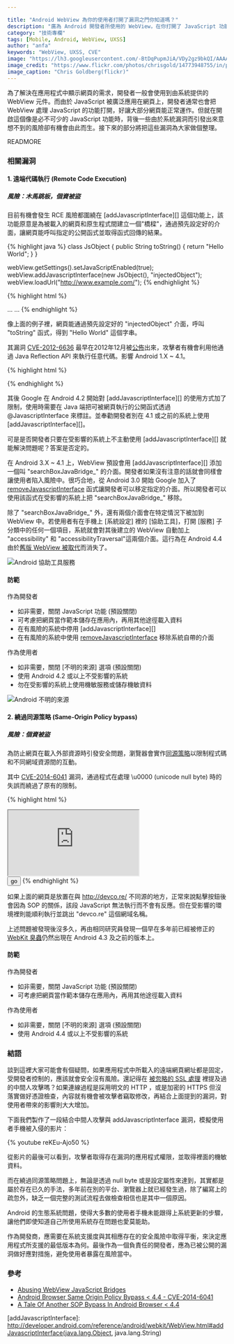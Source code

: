 ```yaml
---

title: "Android WebView 為你的使用者打開了漏洞之門你知道嗎？"
description: "廣為 Android 開發者所使用的 WebView，在你打開了 JavaScript 功能的時候，背後一些由於系統漏洞而引發出來意想不到的風險卻有機會由此而生你知道嗎？我們在下面的文章為大家對這些風險漏洞做個整理。"
category: "技術專欄"
tags: [Mobile, Android, WebView, UXSS]
author: "anfa"
keywords: "WebView, UXSS, CVE"
image: "https://lh3.googleusercontent.com/-BtDqPupmJiA/VDy2gz9bkQI/AAAAAAAAAuM/liUV3DXWcuE/s500-no/14773948755_6f8774540b_o.jpg"
image_credit: "https://www.flickr.com/photos/chrisgold/14773948755/in/photostream/"
image_caption: "Chris Goldberg(flickr)"
---
```


為了解決在應用程式中顯示網頁的需求，開發者一般會使用到由系統提供的 WebView 元件。而由於 JavaScript 被廣泛應用在網頁上，開發者通常也會把 WebView 處理 JavaScript 的功能打開，好讓大部分網頁能正常運作。但就在開啟這個像是必不可少的 JavaScript 功能時，背後一些由於系統漏洞而引發出來意想不到的風險卻有機會由此而生。接下來的部分將把這些漏洞為大家做個整理。


READMORE

### 相關漏洞

#### 1. 遠端代碼執行 (Remote Code Execution)

##### 風險：木馬跳板，個資被盜
目前有機會發生 RCE 風險都圍繞在 [addJavascriptInterface][] 這個功能上，該功能原意是為被載入的網頁和原生程式間建立一個"橋樑"，通過預先設定好的介面，讓網頁能呼叫指定的公開函式並取得函式回傳的結果。

{% highlight java %}
class JsObject {
    public String toString() { return "Hello World"; }
}

webView.getSettings().setJavaScriptEnabled(true);
webView.addJavascriptInterface(new JsObject(), "injectedObject");
webView.loadUrl("http://www.example.com/");
{% endhighlight %}

{% highlight html %}
<html>
    <head>…
    <script>
       alert(injectedObject.toString()); // return "Hello World"
    </script>
    </head>
    <body>…</body>
</html>
{% endhighlight %}

像上面的例子裡，網頁能通過預先設定好的 "injectedObject" 介面，呼叫 "toString" 函式，得到 "Hello World" 這個字串。

其漏洞 [CVE-2012-6636](http://web.nvd.nist.gov/view/vuln/detail?vulnId=CVE-2012-6636) 最早在2012年12月被[公佈](http://50.56.33.56/blog/?p=314)出來，攻擊者有機會利用他通過 Java Reflection API 來執行任意代碼。影響 Android 1.X ~ 4.1。

{% highlight html %}
<script>
    function execute(cmdArgs) {
        return injectedObject.getClass().forName("java.lang.Runtime")
                              .getMethod("getRuntime",null)
                              .invoke(null,null).exec(cmdArgs);
    }
    execute(["/system/bin/sh","-c","cat vuln >> attacker.txt"]);
</script>
{% endhighlight %}

其後 Google 在 Android 4.2 開始對 [addJavascriptInterface][] 的使用方式加了限制，使用時需要在 Java 端把可被網頁執行的公開函式透過 @JavascriptInterface 來標註。並奉勸開發者別在 4.1 或之前的系統上使用 [addJavascriptInterface][]。

可是是否開發者只要在受影響的系統上不主動使用 [addJavascriptInterface][] 就能解決問題呢？答案是否定的。

在 Android 3.X ~ 4.1 上，WebView 預設會用 [addJavascriptInterface][] 添加一個叫 "searchBoxJavaBridge\_" 的介面。開發者如果沒有注意的話就會同樣會讓使用者陷入風險中。很巧合地，從 Android 3.0 開始 Google 加入了 [removeJavascriptInterface][] 函式讓開發者可以移定指定的介面。所以開發者可以使用該函式在受影響的系統上把 "searchBoxJavaBridge\_" 移除。

除了 "searchBoxJavaBridge\_" 外，還有兩個介面會在特定情況下被加到 WebView 中。若使用者有在手機上 [系統設定] 裡的 [協助工具]，打開 [服務] 子分類中的任何一個項目，系統就會對其後建立的 WebView 自動加上 "accessibility" 和 "accessibilityTraversal"這兩個介面。這行為在 Android 4.4 由於[舊版 WebView 被取代](https://android.googlesource.com/platform/frameworks/base/+/94c0057d67c2e0a4b88a4f735388639210260d0e)而消失了。

![Android 協助工具服務][android_accessibility_service]


#### 防範

作為開發者

* 如非需要，關閉 JavaScript 功能 (預設關閉)
* 可考慮把網頁當作範本儲存在應用內，再用其他途徑載入資料
* 在有風險的系統中停用 [addJavascriptInterface][]
* 在有風險的系統中使用 [removeJavascriptInterface][] 移除系統自帶的介面

作為使用者

* 如非需要，關閉 [不明的來源] 選項 (預設關閉)
* 使用 Android 4.2 或以上不受影響的系統
* 勿在受影響的系統上使用機敏服務或儲存機敏資料

![Android 不明的來源][android_unknown_source]


#### 2. 繞過同源策略 (Same-Origin Policy bypass)

##### 風險：個資被盜
為防止網頁在載入外部資源時引發安全問題，瀏覽器會實作[同源策略](https://developer.mozilla.org/zh-TW/docs/Web/JavaScript/Same_origin_policy_for_JavaScript)以限制程式碼和不同網域資源間的互動。

其中 [CVE-2014-6041](http://web.nvd.nist.gov/view/vuln/detail?vulnId=CVE-2014-6041) 漏洞，通過程式在處理 \u0000 (unicode null byte) 時的失誤而繞過了原有的限制。

{% highlight html %}
<html>
    <head>
        <title>CVE-2014-6041 UXSS DEMO</title>
    </head>
    <body>
        <iframe name="target_frame" src="http://devco.re/"></iframe>
        <br />
        <input type="button" value="go" onclick="window.open('\u0000javascript:alert(document.domain)',
'target_frame')" />
    </body>
</html>
{% endhighlight %}

如果上面的網頁是放置在與 <http://devco.re/> 不同源的地方，正常來說點擊按鈕後會因為 SOP 的關係，該段 JavaScript 無法執行而不會有反應。但在受影響的環境裡則能順利執行並跳出 "devco.re" 這個網域名稱。

上述問題被發現後沒多久，再由相同研究員發現一個早在多年前已經被修正的 [WebKit 臭蟲](http://trac.webkit.org/changeset/96826)仍然出現在 Android 4.3 及之前的版本上。

#### 防範

作為開發者

* 如非需要，關閉 JavaScript 功能 (預設關閉)
* 可考慮把網頁當作範本儲存在應用內，再用其他途徑載入資料

作為使用者

* 如非需要，關閉 [不明的來源] 選項 (預設關閉)
* 使用 Android 4.4 或以上不受影響的系統

### 結語

談到這裡大家可能會有個疑問，如果應用程式中所載入的遠端網頁網址都是固定，受開發者控制的，應該就會安全沒有風險。還記得在 [被忽略的 SSL 處理](http://devco.re/blog/2014/08/15/ssl-mishandling-on-mobile-app-development/) 裡提及過的中間人攻擊嗎？如果連線過程是採用明文的 HTTP ，或是加密的 HTTPS 但沒落實做好憑證檢查，內容就有機會被攻擊者竊取修改，再結合上面提到的漏洞，對使用者帶來的影響則大大增加。

下面我們製作了一段結合中間人攻擊與 addJavascriptInterface 漏洞，模擬使用者手機被入侵的影片：

{% youtube reKEu-Ajo50 %}

從影片的最後可以看到，攻擊者取得存在漏洞的應用程式權限，並取得裡面的機敏資料。

而在繞過同源策略問題上，無論是透過 null byte 或是設定屬性來達到，其實都是屬於存在已久的手法，多年前在別的平台、瀏覽器上就已經發生過，除了編寫上的疏忽外，缺乏一個完整的測試流程去做檢查相信也是其中一個原因。

Android 的生態系統問題，使得大多數的使用者手機未能跟得上系統更新的步驟，讓他們即使知道自己所使用系統存在問題也愛莫能助。

作為開發商，應需要在系統支援度與其相應存在的安全風險中取得平衡，來決定應用程式所支援的最低版本為何。最後作為一個負責任的開發者，應為已被公開的漏洞做好應對措施，避免使用者暴露在風險當中。

### 參考
- [Abusing WebView JavaScript Bridges](http://50.56.33.56/blog/?p=314)
- [Android Browser Same Origin Policy Bypass < 4.4 - CVE-2014-6041](http://www.rafayhackingarticles.net/2014/08/android-browser-same-origin-policy.html)
- [A Tale Of Another SOP Bypass In Android Browser < 4.4](http://www.rafayhackingarticles.net/2014/10/a-tale-of-another-sop-bypass-in-android.html)

[addJavascriptInterface]: http://developer.android.com/reference/android/webkit/WebView.html#addJavascriptInterface(java.lang.Object, java.lang.String)

[removeJavascriptInterface]: http://developer.android.com/reference/android/webkit/WebView.html#removeJavascriptInterface(java.lang.String)
[android_accessibility_service]: https://lh4.googleusercontent.com/-JOttiWUazYQ/VDwYQnYdK9I/AAAAAAAAAts/Bmfp29QdqCY/w277-h492-no/android_accessibility_service.png
[android_unknown_source]: https://lh3.googleusercontent.com/-4jQ2fAT2JXc/VDwYNA824HI/AAAAAAAAAtg/bF4CIHm5v9M/w295-h492-no/android_unknown_source.png
